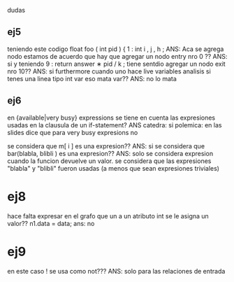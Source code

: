 dudas


## ej5
teniendo este codigo
float foo ( int pid ) {
	1 : int i , j , h ; ANS: Aca se agrega nodo
estamos de acuerdo que hay que agregar un nodo entry nro 0 ?? ANS: si
y teniendo
9 : return answer ∗ pid / k ;
tiene sentdio agregar un nodo exit nro 10?? ANS: si
furthermore
cuando uno hace live variables analisis
si tenes una linea tipo
int var
eso mata var?? ANS: no lo mata


## ej6

en \{available\|very busy\} expressions se tiene en cuenta las expresiones usadas en la clausula de un if-statement? 
ANS catedra: si
polemica: en las slides dice que para very busy expresions no

se considera que m[ i ] es una expresion?? ANS: si
se considera que bar(blabla, blibli ) es una expresion?? ANS: solo se considera expresion cuando la funcion devuelve un valor. se considera que las expresiones "blabla" y "blibli" fueron usadas (a menos que sean expresiones triviales)


# ej8

hace falta expresar en el grafo que un a un atributo int se le asigna un valor?? n1.data = data; 
ans: no

# ej9

en este caso ! se usa como not??? ANS: solo para las relaciones de entrada
































